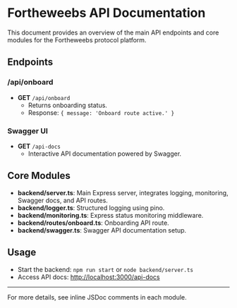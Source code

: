 # Fortheweebs API Documentation

This document provides an overview of the main API endpoints and core modules for the Fortheweebs protocol platform.

## Endpoints

### /api/onboard
- **GET** `/api/onboard`
  - Returns onboarding status.
  - Response: `{ message: 'Onboard route active.' }`

### Swagger UI
- **GET** `/api-docs`
  - Interactive API documentation powered by Swagger.

## Core Modules

- **backend/server.ts**: Main Express server, integrates logging, monitoring, Swagger docs, and API routes.
- **backend/logger.ts**: Structured logging using pino.
- **backend/monitoring.ts**: Express status monitoring middleware.
- **backend/routes/onboard.ts**: Onboarding API route.
- **backend/swagger.ts**: Swagger API documentation setup.

## Usage
- Start the backend: `npm run start` or `node backend/server.ts`
- Access API docs: [http://localhost:3000/api-docs](http://localhost:3000/api-docs)

---
For more details, see inline JSDoc comments in each module.
